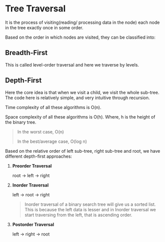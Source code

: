# Tree Traversal

It is the process of visiting(reading/ processing data in the node) each node in the tree exactly once in some order.

Based on the order in which nodes are visited, they can be classified into:

## Breadth-First

This is called level-order traversal and here we traverse by levels.

## Depth-First

Here the core idea is that when we visit a child, we visit the whole sub-tree. The code here is relatively simple, and very intuitive through recursion.

Time complexity of all these algorithms is O(n).

Space complexity of all these algorithms is O(h). Where, h is the height of the binary tree.

> In the worst case, O(n)
>
> In the best/average case, O(log n)

Based on the relative order of left sub-tree, right sub-tree and root, we have different depth-first approaches:

1.  **Preorder Traversal**

    root -> left -> right

2.  **Inorder Traversal**

    left -> root -> right

    > Inorder traversal of a binary search tree will give us a sorted list. This is because the left data is lesser and in Inorder traversal we start traversing from the left, that is ascending order.

3.  **Postorder Traversal**

    left -> right -> root
